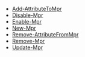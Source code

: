 * [Add-AttributeToMpr](https://github.com/wim-beck/IS4U-FIM-Powershell/wiki/Add-AttributeToMpr)<br />
* [Disable-Mpr](https://github.com/wim-beck/IS4U-FIM-Powershell/wiki/Disable-Mpr)<br />
* [Enable-Mpr](https://github.com/wim-beck/IS4U-FIM-Powershell/wiki/Enable-Mpr)<br />
* [New-Mpr](https://github.com/wim-beck/IS4U-FIM-Powershell/wiki/New-Mpr)<br />
* [Remove-AttributeFromMpr](https://github.com/wim-beck/IS4U-FIM-Powershell/wiki/Remove-AttributeFromMpr)<br />
* [Remove-Mpr](https://github.com/wim-beck/IS4U-FIM-Powershell/wiki/Remove-Mpr)<br />
* [Update-Mpr](https://github.com/wim-beck/IS4U-FIM-Powershell/wiki/Update-Mpr)<br />
